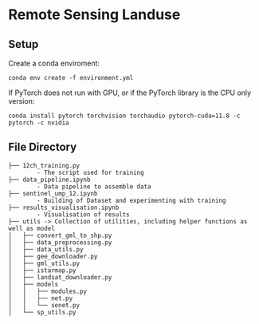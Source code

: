 # Remote Sensing Landuse

## Setup

Create a conda enviroment:

```
conda env create -f environment.yml
```

If PyTorch does not run with GPU, or if the PyTorch library is the CPU only version:
```
conda install pytorch torchvision torchaudio pytorch-cuda=11.8 -c pytorch -c nvidia
```
## File Directory
```
├── 12ch_training.py
        - The script used for training
├── data_pipeline.ipynb
        - Data pipeline to assemble data
├── sentinel_ump_12.ipynb
        - Building of Dataset and experimenting with training
├── results_visualisation.ipynb
        - Visualisation of results
├── utils -> Collection of utilities, including helper functions as well as model
│   ├── convert_gml_to_shp.py
│   ├── data_preprocessing.py
│   ├── data_utils.py
│   ├── gee_downloader.py
│   ├── gml_utils.py
│   ├── istarmap.py
│   ├── landsat_downloader.py
│   ├── models
│   │   ├── modules.py
│   │   ├── net.py
│   │   └── senet.py
│   └── sp_utils.py
```